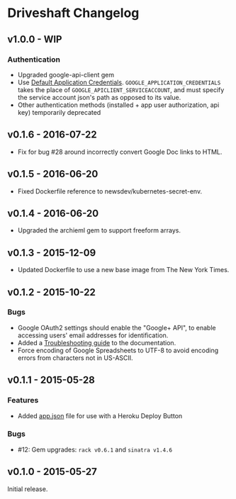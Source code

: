 # Driveshaft Changelog

## v1.0.0 - WIP

### Authentication

* Upgraded google-api-client gem
* Use [Default Application Credentials](https://developers.google.com/identity/protocols/application-default-credentials). `GOOGLE_APPLICATION_CREDENTIALS` takes the place of `GOOGLE_APICLIENT_SERVICEACCOUNT`, and must specify the service account json's path as opposed to its value.
* Other authentication methods (installed + app user authorization, api key) temporarily deprecated

## v0.1.6 - 2016-07-22

* Fix for bug #28 around incorrectly convert Google Doc links to HTML.

## v0.1.5 - 2016-06-20

* Fixed Dockerfile reference to newsdev/kubernetes-secret-env.

## v0.1.4 - 2016-06-20

* Upgraded the archieml gem to support freeform arrays.

## v0.1.3 - 2015-12-09

* Updated Dockerfile to use a new base image from The New York Times.

## v0.1.2 - 2015-10-22

### Bugs

* Google OAuth2 settings should enable the "Google+ API", to enable accessing users' email addresses for identification.
* Added a [Troubleshooting guide](https://github.io/newsdev/driveshaft/reference/#troubleshooting) to the documentation.
* Force encoding of Google Spreadsheets to UTF-8 to avoid encoding errors from characters not in US-ASCII.

## v0.1.1 - 2015-05-28

### Features

* Added [app.json](https://devcenter.heroku.com/articles/app-json-schema) file for use with a Heroku Deploy Button

### Bugs

* #12: Gem upgrades: `rack v0.6.1` and `sinatra v1.4.6`

## v0.1.0 - 2015-05-27

Initial release.
